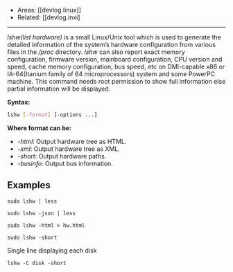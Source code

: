 
- Areas: [[devlog.linux]]
- Related: [[devlog.inxi]

---

*lshw(list hardware)* is a small Linux/Unix tool which is used to generate the detailed information of the system’s hardware configuration from various files in the */proc* directory. *lshw* can also report exact memory configuration, firmware version, mainboard configuration, CPU version and speed, cache memory configuration, bus speed, etc on DMI-capable x86 or IA-64(Itanium family of 64 microprocessors) system and some PowerPC machine. This command needs root permission to show full information else partial information will be displayed.

**Syntax:**

```bash
lshw [-format] [-options ...]
```

**Where format can be:**

- _-html_: Output hardware tree as HTML.
- _-xml_: Output hardware tree as XML.
- _-short_: Output hardware paths.
- _-businfo_: Output bus information.

## Examples

```
sudo lshw | less
```

```
sudo lshw -json | less
```

```
sudo lshw -html > hw.html
```

```
sudo lshw -short
```

Single line displaying each disk

```
lshw -C disk -short
```
